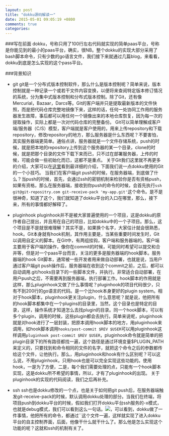 ```yaml
---
layout: post
title: "dokku源码解读一"
date: 2015-05-01 09:05:19 +0800
comments: true
categories: 
---
```


###写在前面
dokku，号称只用了100行左右代码就实现的简单paas平台，号称是你能见到的最小的paas平台，确实，很NB。整个dokku的实现大部分采用了bash脚本命令，只有少数的go语言文件，我们接下来就通过几篇blog，来看看，dokku到底是怎么实现的这个pass平台。

###背景知识
+ git
	git是一个分布式版本控制软件，那么什么是版本控制呢？简单来说，版本控制就是一种记录一个或若干文件内容变换，以便将来查阅特定版本修订情况的系统，分为集中式版本控制和分布式版本控制。除了Git，还有像Mercurial，Bazaar，Darcs等。Git的客户端并只是提取最新版本的文件快照，而是把代码仓库完整地镜像下来，这样的话，任何一处协同工作用的服务器发生故障，事后都可以用任何一个镜像出来的本地仓库恢复，因为每一次的提取操作，实际上都是一次对代码仓库的完整备份。
	Git可以简单理解成客户端/服务器（C/S）模型，客户端就是客户使用的，用来上传repository和下载repository，修改repository的地方，那么服务器是什么东西呢？不要害怕，其实服务器端更简单。通俗点讲，服务器就是一个文件存储系统，push的时候，就是把本地的repository上传到这个服务器的某一个目录，clone的时候，就是把那个目录的文件下载下来而已，只不过在部署服务器，上传的时候，可能会做一些初始化而已，这都不是重点。
	关于Git我们这里就不再更多的介绍，大家可以在[这里](git-scm.com/book/zn "git中文介绍")看到最详细的介绍，下面我们说一点dokku使用的Git的一个小技巧。
	当我们在客户端git push的时候，在服务器端，到底做了什么？当push的时候，首先，会通过ssh的密钥机制来检验你是否有资格push，如果有资格，那么在服务器端，接收到你push的命令的时候，会首先执行`ssh git@git-repositry.com git-receive-pack 'my-app.git'`这个命令。是不是很神奇，知道了这个，我们就知道了dokku平台的入口在哪里，那么，接下来，所有的事情都好解释了。

+ pluginhook
	pluginhook并不是被大家普遍使用的一个项目，这是dokku的原作者自己提出，并且用在自己的项目，比如dokku中的一个子项目。那么，这个项目是不是就很难理解？其实不是，如果换个名字，大家估计就会很熟悉，hook。Git本身就有hook机制，其作用主要是，当某些重要时间发生时，Git以调用自定义的脚本。在Git中，有两组挂钩，客户端和服务器端的。客户端主要用于客户端的操作，像你在commit的时候，可能同时希望可以提交和合并等，但是对一个paas平台而言，关注的更多是服务器端的hook脚本。服务器端的hook Git脚本，通常被一些开发者用来做自动部署，也就是说，当用户通过客户端git push操作后，服务器端在收到这个commit之前，之后，都可以自动调用.git/hooks目录下的一些脚本文件，并执行。非常适合自动部署，在用户push之后，不需要再到服务器端，执行部署工作。hook脚本的作用就是这样，那么pluginhook又做了什么事情呢？pluginhook的项目代码很少，只有不到200行的go语言的代码。是一个比hook本身更好的plugin system。相对于hook脚本，pluginhook更关注plugin，什么意思呢？就是说，他把所有的hook脚本都集中在一个plugins的目录里，当然，这个目录也是特定的目录，这样，操作系统才知道怎么去找plugin的目录。同一个hook脚本，可以有多个plugin，调用的时候，这些plugin都会去执行。简单来说呢，pluginhook就是对hook进行了一层封装，把原本调用hook脚本的地方，用pluginhook来调用，如hook脚本调用`hooks/post-commit $REV $USER`可以用pluginhook这样调用`pluginhook post-commit $REV $USER`，pluginhook命令就是简单的把plugin目录下的所有路径都找一遍，这个路径是通过环境变量$PLUGIN_PATH来定义的，只要找到和命令相同的文件的名字，就把这个命令之后的参数都传给这个文件，让他执行。那么，用pluginhook和hook有什么区别呢？可以这么说，不用pluginhook，只用hook也是可以完全实现这些功能的。使用hook，一是为了方便，二是，每个我们需要处理的点，只能有一个hook脚本实现，这是dokku所不希望的事情，所以，才有了pluginhook的出现。
	关于pluginhook的实现的代码阅读，我们之后再补充。

+ ssh
	ssh也是dokku修改的一个点，也是关于如何把git push后，在服务器端触发git-receive-pack的时候，默认调用dokku处理的部分。当我们在终端，将项目push到dokku平台的时候，假如我们打开dokku平台ssh服务的-x模式，也就是debug模式，我们可以看到这么一句话。![](/Users/monkey/Document/dokku/sshd-x)，可以看到，dokku做了一件事情，他把所有的命令，都通过``这个文件一遍，这样就实现了进入dokku平台的自主控制界面，后面，他像干什么就干什么了。那么他是怎么实现这个功能的呢？这就和ssh的机制有关了。
